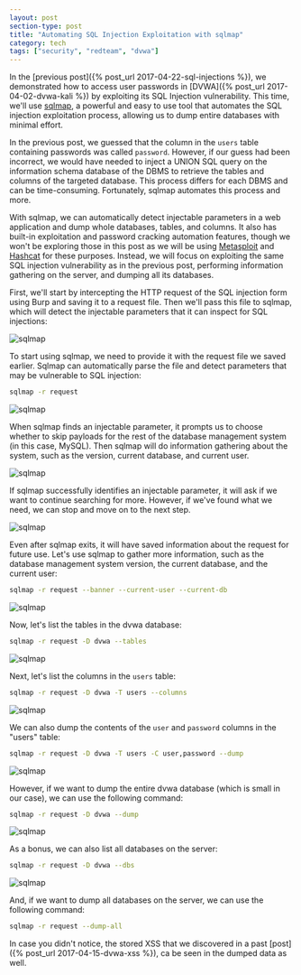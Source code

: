 ```yaml
---
layout: post
section-type: post
title: "Automating SQL Injection Exploitation with sqlmap"
category: tech
tags: ["security", "redteam", "dvwa"]
---
```


In the [previous post]({% post_url 2017-04-22-sql-injections %}), we
demonstrated how to access user passwords in
[DVWA]({% post_url 2017-04-02-dvwa-kali %}) by exploiting its SQL Injection
vulnerability. This time, we'll use [sqlmap](https://sqlmap.org/), a powerful
and easy to use tool that automates the SQL injection exploitation process,
allowing us to dump entire databases with minimal effort.

In the previous post, we guessed that the column in the `users` table containing
passwords was called `password`. However, if our guess had been incorrect, we
would have needed to inject a UNION SQL query on the information schema database
of the DBMS to retrieve the tables and columns of the targeted database. This
process differs for each DBMS and can be time-consuming. Fortunately, sqlmap
automates this process and more.

With sqlmap, we can automatically detect injectable parameters in a web
application and dump whole databases, tables, and columns. It also has built-in
exploitation and password cracking automation features, though we won't be
exploring those in this post as we will be using
[Metasploit](https://www.metasploit.com/) and
[Hashcat](https://hashcat.net/hashcat/) for these purposes. Instead, we will
focus on exploiting the same SQL injection vulnerability as in the previous
post, performing information gathering on the server, and dumping all its
databases.

First, we'll start by intercepting the HTTP request of the SQL injection form
using Burp and saving it to a request file. Then we'll pass this file to sqlmap,
which will detect the injectable parameters that it can inspect for SQL
injections:

![sqlmap](/img/posts/sqlmap/sqlmap.png)

To start using sqlmap, we need to provide it with the request file we saved
earlier. Sqlmap can automatically parse the file and detect parameters that may
be vulnerable to SQL injection:

```bash
sqlmap -r request
```

![sqlmap](/img/posts/sqlmap/sqlmap-0.png)

When sqlmap finds an injectable parameter, it prompts us to choose whether to
skip payloads for the rest of the database management system (in this case,
MySQL). Then sqlmap will do information gathering about the system, such as the
version, current database, and current user.

![sqlmap](/img/posts/sqlmap/sqlmap-1.png)

If sqlmap successfully identifies an injectable parameter, it will ask if we
want to continue searching for more. However, if we've found what we need, we
can stop and move on to the next step.

![sqlmap](/img/posts/sqlmap/sqlmap-2.png)

Even after sqlmap exits, it will have saved information about the request for
future use. Let's use sqlmap to gather more information, such as the database
management system version, the current database, and the current user:

```bash
sqlmap -r request --banner --current-user --current-db
```

![sqlmap](/img/posts/sqlmap/sqlmap-3.png)

Now, let's list the tables in the dvwa database:

```bash
sqlmap -r request -D dvwa --tables
```

![sqlmap](/img/posts/sqlmap/sqlmap-4.png)

Next, let's list the columns in the `users` table:

```bash
sqlmap -r request -D dvwa -T users --columns
```

![sqlmap](/img/posts/sqlmap/sqlmap-5.png)

We can also dump the contents of the `user` and `password` columns in the
"users" table:

```bash
sqlmap -r request -D dvwa -T users -C user,password --dump
```

![sqlmap](/img/posts/sqlmap/sqlmap-7.png)

However, if we want to dump the entire dvwa database (which is small in our
case), we can use the following command:

```bash
sqlmap -r request -D dvwa --dump
```

![sqlmap](/img/posts/sqlmap/sqlmap-8.png)

As a bonus, we can also list all databases on the server:

```bash
sqlmap -r request -D dvwa --dbs
```

![sqlmap](/img/posts/sqlmap/sqlmap-9.png)

And, if we want to dump all databases on the server, we can use the following
command:

```bash
sqlmap -r request --dump-all
```

In case you didn't notice, the stored XSS that we discovered in a past
[post]({% post_url 2017-04-15-dvwa-xss %}), ca be seen in the dumped data as
well.

